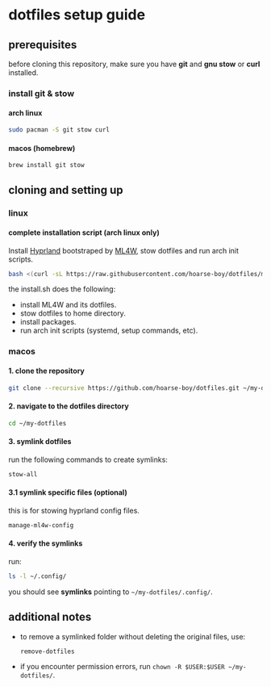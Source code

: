 # dotfiles setup guide

## prerequisites

before cloning this repository, make sure you have **git** and **gnu stow** or **curl** installed.

### install git & stow

#### arch linux

```sh
sudo pacman -S git stow curl
```

#### macos (homebrew)

```sh
brew install git stow
```

## cloning and setting up

### linux

#### complete installation script (arch linux only)

Install [Hyprland](https://hyprland.org/) bootstraped by [ML4W](https://github.com/mylinuxforwork/dotfiles), stow dotfiles and run arch init scripts.

```bash
bash <(curl -sL https://raw.githubusercontent.com/hoarse-boy/dotfiles/main/install.sh)
```

the install.sh does the following:
- install ML4W and its dotfiles.
- stow dotfiles to home directory.
- install packages.
- run arch init scripts (systemd, setup commands, etc).

### macos

#### 1. clone the repository

```sh
git clone --recursive https://github.com/hoarse-boy/dotfiles.git ~/my-dotfiles
```

#### 2. navigate to the dotfiles directory

```sh
cd ~/my-dotfiles
```

#### 3. symlink dotfiles

run the following commands to create symlinks:

```sh
stow-all
```

#### 3.1 symlink specific files (optional)

this is for stowing hyprland config files.

```sh
manage-ml4w-config
```

#### 4. verify the symlinks

run:

```sh
ls -l ~/.config/
```

you should see **symlinks** pointing to `~/my-dotfiles/.config/`.

## additional notes

- to remove a symlinked folder without deleting the original files, use:

    ```sh
    remove-dotfiles
    ```

- if you encounter permission errors, run `chown -R $USER:$USER ~/my-dotfiles/`.
